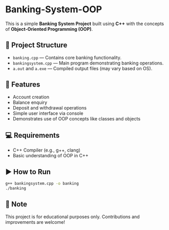 # Banking-System-OOP

This is a simple **Banking System Project** built using **C++** with the concepts of **Object-Oriented Programming (OOP)**.

## 📁 Project Structure

- `banking.cpp` — Contains core banking functionality.
- `bankingsystem.cpp` — Main program demonstrating banking operations.
- `a.out` and `a.exe` — Compiled output files (may vary based on OS).

## 🧠 Features

- Account creation  
- Balance enquiry  
- Deposit and withdrawal operations  
- Simple user interface via console  
- Demonstrates use of OOP concepts like classes and objects

## 💻 Requirements

- C++ Compiler (e.g., g++, clang)
- Basic understanding of OOP in C++

## ▶️ How to Run

```bash
g++ bankingsystem.cpp -o banking
./banking

```
## 📌 Note

This project is for educational purposes only. Contributions and improvements are welcome!
